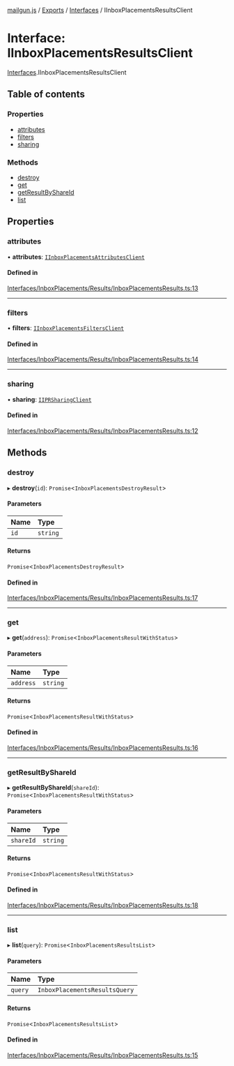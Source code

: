 [mailgun.js](../README.md) / [Exports](../modules.md) / [Interfaces](../modules/Interfaces.md) / IInboxPlacementsResultsClient

# Interface: IInboxPlacementsResultsClient

[Interfaces](../modules/Interfaces.md).IInboxPlacementsResultsClient

## Table of contents

### Properties

- [attributes](Interfaces.IInboxPlacementsResultsClient.md#attributes)
- [filters](Interfaces.IInboxPlacementsResultsClient.md#filters)
- [sharing](Interfaces.IInboxPlacementsResultsClient.md#sharing)

### Methods

- [destroy](Interfaces.IInboxPlacementsResultsClient.md#destroy)
- [get](Interfaces.IInboxPlacementsResultsClient.md#get)
- [getResultByShareId](Interfaces.IInboxPlacementsResultsClient.md#getresultbyshareid)
- [list](Interfaces.IInboxPlacementsResultsClient.md#list)

## Properties

### attributes

• **attributes**: [`IInboxPlacementsAttributesClient`](Interfaces.IInboxPlacementsAttributesClient.md)

#### Defined in

[Interfaces/InboxPlacements/Results/InboxPlacementsResults.ts:13](https://github.com/mailgun/mailgun.js/blob/5c5802a/lib/Interfaces/InboxPlacements/Results/InboxPlacementsResults.ts#L13)

___

### filters

• **filters**: [`IInboxPlacementsFiltersClient`](Interfaces.IInboxPlacementsFiltersClient.md)

#### Defined in

[Interfaces/InboxPlacements/Results/InboxPlacementsResults.ts:14](https://github.com/mailgun/mailgun.js/blob/5c5802a/lib/Interfaces/InboxPlacements/Results/InboxPlacementsResults.ts#L14)

___

### sharing

• **sharing**: [`IIPRSharingClient`](Interfaces.IIPRSharingClient.md)

#### Defined in

[Interfaces/InboxPlacements/Results/InboxPlacementsResults.ts:12](https://github.com/mailgun/mailgun.js/blob/5c5802a/lib/Interfaces/InboxPlacements/Results/InboxPlacementsResults.ts#L12)

## Methods

### destroy

▸ **destroy**(`id`): `Promise`<`InboxPlacementsDestroyResult`\>

#### Parameters

| Name | Type |
| :------ | :------ |
| `id` | `string` |

#### Returns

`Promise`<`InboxPlacementsDestroyResult`\>

#### Defined in

[Interfaces/InboxPlacements/Results/InboxPlacementsResults.ts:17](https://github.com/mailgun/mailgun.js/blob/5c5802a/lib/Interfaces/InboxPlacements/Results/InboxPlacementsResults.ts#L17)

___

### get

▸ **get**(`address`): `Promise`<`InboxPlacementsResultWithStatus`\>

#### Parameters

| Name | Type |
| :------ | :------ |
| `address` | `string` |

#### Returns

`Promise`<`InboxPlacementsResultWithStatus`\>

#### Defined in

[Interfaces/InboxPlacements/Results/InboxPlacementsResults.ts:16](https://github.com/mailgun/mailgun.js/blob/5c5802a/lib/Interfaces/InboxPlacements/Results/InboxPlacementsResults.ts#L16)

___

### getResultByShareId

▸ **getResultByShareId**(`shareId`): `Promise`<`InboxPlacementsResultWithStatus`\>

#### Parameters

| Name | Type |
| :------ | :------ |
| `shareId` | `string` |

#### Returns

`Promise`<`InboxPlacementsResultWithStatus`\>

#### Defined in

[Interfaces/InboxPlacements/Results/InboxPlacementsResults.ts:18](https://github.com/mailgun/mailgun.js/blob/5c5802a/lib/Interfaces/InboxPlacements/Results/InboxPlacementsResults.ts#L18)

___

### list

▸ **list**(`query`): `Promise`<`InboxPlacementsResultsList`\>

#### Parameters

| Name | Type |
| :------ | :------ |
| `query` | `InboxPlacementsResultsQuery` |

#### Returns

`Promise`<`InboxPlacementsResultsList`\>

#### Defined in

[Interfaces/InboxPlacements/Results/InboxPlacementsResults.ts:15](https://github.com/mailgun/mailgun.js/blob/5c5802a/lib/Interfaces/InboxPlacements/Results/InboxPlacementsResults.ts#L15)
